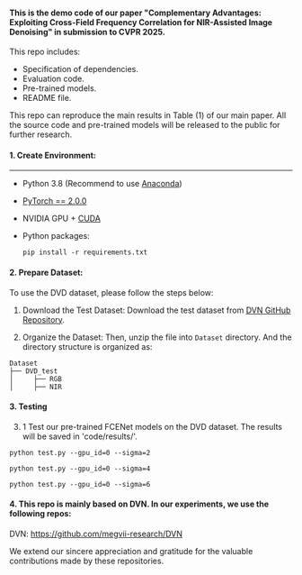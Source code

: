 #### This is the demo code of our paper "Complementary Advantages: Exploiting Cross-Field Frequency Correlation for NIR-Assisted Image Denoising" in submission to CVPR 2025.

This repo includes:  

- Specification of dependencies.
- Evaluation code.
- Pre-trained models.
- README file.

This repo can reproduce the main results in Table (1) of our main paper.
All the source code and pre-trained models will be released to the public for further research.


#### 1. Create Environment:

------

- Python 3.8 (Recommend to use [Anaconda](https://www.anaconda.com/download/#linux))

- [PyTorch == 2.0.0](https://pytorch.org/)

- NVIDIA GPU + [CUDA](https://developer.nvidia.com/cuda-downloads)

- Python packages:

  ```shell
  pip install -r requirements.txt
  ```


#### 2. Prepare Dataset:


To use the DVD dataset, please follow the steps below:

1. Download the  Test Dataset:
   Download the test dataset from [DVN GitHub Repository](https://github.com/megvii-research/DVN).

2. Organize the Dataset:
  Then, unzip the file into `Dataset` directory.
  And the directory structure is organized as:
  
  ```
  Dataset
  ├── DVD_test
  │     ├── RGB
  │     ├── NIR
  ```

#### 3. Testing

3. 1 Test our pre-trained FCENet models on the DVD dataset. The results will be saved in 'code/results/'.

```shell
python test.py --gpu_id=0 --sigma=2

python test.py --gpu_id=0 --sigma=4

python test.py --gpu_id=0 --sigma=6

```

#### 4. This repo is mainly based on DVN.  In our experiments, we use the following repos:
DVN: https://github.com/megvii-research/DVN

We extend our sincere appreciation and gratitude for the valuable contributions made by these repositories.
